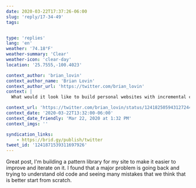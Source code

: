 ```yaml
---
date: 2020-03-22T17:37:26-06:00
slug: 'reply/17-34-49'
tags:


type: 'replies'
lang: 'en'
weather: '74.18°F'
weather-summary: 'Clear'
weather-icon: 'clear-day'
location: '25.7555,-100.4023'

context_author: 'brian_lovin'
context_author_name: 'Brian Lovin'
context_author_url: 'https://twitter.com/brian_lovin'
context: |
  What would it look like to build personal websites with incremental correctness in mind? Some thoughts:‪https://brianlovin.com/overthought/incrementally-correct-personal-websites …‬

context_url: 'https://twitter.com/brian_lovin/status/1241825059431272448?s=12'
context_date: '2020-03-22T13:32:00-06:00'
context_date_friendly: 'Mar 22, 2020 at 1:32 PM'
context_imgs: ''

syndication_links:
    - https://brid.gy/publish/twitter
tweet_id: '1241871539311697926'
---
```

Great post, I'm building a pattern library for my site to make it easier to improve and iterate on it. I found that a major problem is going back and trying to understand old code and seeing many mistakes that we think that is better start from scratch.